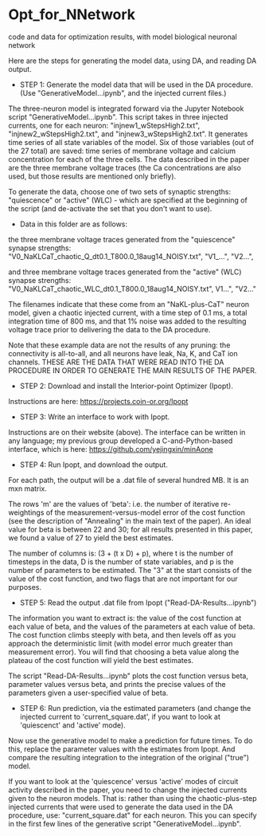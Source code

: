 # Opt_for_NNetwork
 code and data for optimization results, with model biological neuronal network

Here are the steps for generating the model data, using DA, and reading DA output.

* STEP 1: 
Generate the model data that will be used in the DA procedure.  (Use "GenerativeModel...ipynb", and the injected current files.)

The three-neuron model is integrated forward via the Jupyter Notebook script "GenerativeModel...ipynb".  This script takes in 
three injected currents, one for each neuron: "injnew1_wStepsHigh2.txt", "injnew2_wStepsHigh2.txt", and "injnew3_wStepsHigh2.txt". 
It generates time series of all state variables of the model.  Six of those variables (out of the 27 total) are saved: time series of 
membrane voltage and calcium concentration for each of the three cells.  The data described in the paper are the three membrane
voltage traces (the Ca concentrations are also used, but those results are mentioned only briefly).

To generate the data, choose one of two sets of synaptic strengths: "quiescence" or "active" (WLC) - which are 
specified at the beginning of the script (and de-activate the set that you don't want to use).

* Data in this folder are as follows:

the three membrane voltage traces generated from the "quiescence" synapse strengths: "V0_NaKLCaT_chaotic_Q_dt0.1_T800.0_18aug14_NOISY.txt", "V1_...", "V2...", 

and three membrane voltage traces generated from the "active" (WLC) synapse strengths: "V0_NaKLCaT_chaotic_WLC_dt0.1_T800.0_18aug14_NOISY.txt", V1...", "V2..."

The filenames indicate that these come from an "NaKL-plus-CaT" neuron model, given a chaotic injected current, with a time step
of 0.1 ms, a total integration time of 800 ms, and that 1% noise was added to the resulting voltage trace prior to delivering the data
to the DA procedure.  

Note that these example data are not the results of any pruning: the connectivity is all-to-all, and all neurons have leak, Na, K, and CaT ion channels.  THESE ARE THE DATA THAT WERE READ INTO THE DA PROCEDURE IN ORDER TO GENERATE THE MAIN RESULTS OF THE PAPER.

* STEP 2:
Download and install the Interior-point Optimizer (Ipopt).

Instructions are here:
https://projects.coin-or.org/Ipopt

* STEP 3:
Write an interface to work with Ipopt.

Instructions are on their website (above).  The interface can be written in any language; my previous group developed a 
C-and-Python-based interface, which is here:
https://github.com/yejingxin/minAone

* STEP 4:
Run Ipopt, and download the output. 

For each path, the output will be a .dat file of several hundred MB.  It is an mxn matrix.

The rows 'm' are the values of 'beta': i.e. the number of iterative re-weightings of the measurement-versus-model error of the cost function (see the description of "Annealing" in the main text of the paper).  An ideal value for beta is between 22 and 30; for all results presented in this paper, we found a value of 27 to yield the best estimates.

The number of columns is: (3 + (t x D) + p), where t is the number of timesteps in the data, D is the number of state variables, and p
is the number of parameters to be estimated.  The "3" at the start consists of the value of the cost function, and two flags
that are not important for our purposes.

* STEP 5:
Read the output .dat file from Ipopt ("Read-DA-Results...ipynb")

The information you want to extract is: the value of the cost function at each value of beta, and the values of the parameters at 
each value of beta.  The cost function climbs steeply with beta, and then levels off as you approach the deterministic limit (with model error much greater than measurement error).  You will find that choosing a beta value along the plateau of the cost function will 
yield the best estimates.

The script "Read-DA-Results...ipynb" plots the cost function versus beta, parameter values versus beta, and prints the precise
values of the parameters given a user-specified value of beta.

* STEP 6: Run prediction, via the estimated parameters (and change the injected current to 'current_square.dat', if you want to look at 'quiescenct' and 'active' mode).

Now use the generative model to make a prediction for future times.  To do this, replace the parameter values with the estimates 
from Ipopt.  And compare the resulting integration to the integration of the original ("true") model.  

If you want to look at the 'quiescence' versus 'active' modes of circuit activity described in the paper, you need to change the 
injected currents given to the neuron models.  That is: rather than using the chaotic-plus-step injected currents that were used 
to generate the data used in the DA procedure, use: "current_square.dat" for each neuron.  This you can specify in the first few 
lines of the generative script "GenerativeModel...ipynb".
